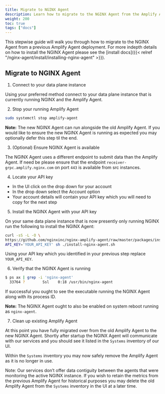```yaml
---
title: Migrate to NGINX Agent
description: Learn how to migrate to the NGINX Agent from the Amplify Agent.
weight: 200
toc: true
tags: ["docs"]
---
```


This stepwise guide will walk you through how to migrate to the NGINX Agent from a previous Amplify Agent deployment. For more indepth details on how to install the NGINX Agent please see the [install docs]({{< relref "/nginx-agent/install/installing-nginx-agent" >}}).

## Migrate to NGINX Agent

1. Connect to your data plane instance

Using your preferred method connect to your data plane instance that is currently running NGINX and the Amplify Agent.

2. Stop your running Amplify Agent

```bash
sudo systemctl stop amplify-agent
```

**Note:** The new NGINX Agent can run alongside the old Amplify Agent. If you would like to ensure the new NGINX Agent is running as expected you may optionally defer this step til the end.

3. (Optional) Ensure NGINX Agent is available

The NGINX Agent uses a different endpoint to submit data than the Amplify Agent. If need be please ensure that the endpoint `receiver-grpc.amplify.nginx.com` on port `443` is available from src instances.

4. Locate your API key

* In the UI click on the drop down for your account
* In the drop down select the Account option
* Your account details will contain your API key which you will need to copy for the next step

5. Install the NGINX Agent with your API key

On your same data plane instance that is now presently only running NGINX run the following to install the NGINX Agent:

```bash
curl -sS -L -O \
https://github.com/nginxinc/nginx-amplify-agent/raw/master/packages/install-nginx-agent.sh && \
API_KEY='YOUR_API_KEY' sh ./install-nginx-agent.sh
```
Using your API key which you identified in your previous step replace `YOUR_API_KEY`.

6. Verify that the NGINX Agent is running

```bash
$ ps ax | grep -i 'nginx-agent'
  33764 ?        Ssl    0:18 /usr/bin/nginx-agent
```

If successful you ought to see the executable running the NGINX Agent along with its process ID.

**Note:** The NGINX Agent ought to also be enabled on system reboot running as `nginx-agent`.

7. Clean up existing Amplify Agent

At this point you have fully migrated over from the old Amplify Agent to the new NGINX Agent. Shortly after startup the NGINX Agent will communicate with our services and you should see it listed in the `Systems` inventory of our UI.

Within the `Systems` inventory you may now safely remove the Amplify Agent as it is no longer in use.

Note: Our services don’t offer data contiguity between the agents that were monitoring the active NGINX instance. If you wish to retain the metrics from the previous Amplify Agent for historical purposes you may delete the old Amplify Agent from the `Systems` inventory in the UI at a later time.
